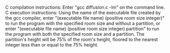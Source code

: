 C compilation instructions: Enter "gcc diffusion.c -lm" on the command line.
C execution instructions: Using the name of the executable file created by the
gcc compiler, enter "(executable file name) (positive room size integer)" to run
the program with the specified room size and without a partition, or enter
"(executable file name) (positive room size integer) partition" to run the
program with both the specified room size and a partition. The partition's
height will be 75% of the room's height, floored to the nearest integer less
than or equal to the 75% height.
